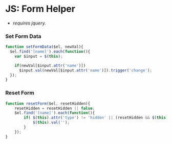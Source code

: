 # JS: Form Helper

- *requires jquery.*

### Set Form Data

```js
function setFormData($el, newVal){
  $el.find('[name]').each(function(){
    var $input = $(this);

    if(newVal[$input.attr('name')])
      $input.val(newVal[$input.attr('name')]).trigger('change');
  });
}
```

### Reset Form
```js
function resetForm($el, resetHidden){
	resetHidden = resetHidden || false;
	$el.find('[name]').each(function(){
		if( $(this).attr('type') != 'hidden' || (resetHidden && $(this).attr('type') == 'hidden') ){
			$(this).val('');
		}
	});
}
```